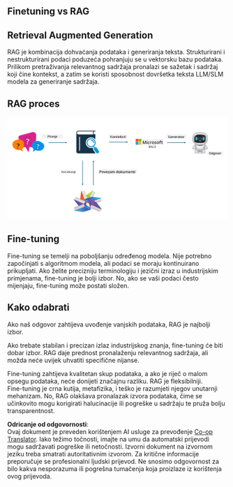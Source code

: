 <!--
CO_OP_TRANSLATOR_METADATA:
{
  "original_hash": "e4e010400c2918557b36bb932a14004c",
  "translation_date": "2025-07-17T09:31:59+00:00",
  "source_file": "md/03.FineTuning/FineTuning_vs_RAG.md",
  "language_code": "hr"
}
-->
## Finetuning vs RAG

## Retrieval Augmented Generation

RAG je kombinacija dohvaćanja podataka i generiranja teksta. Strukturirani i nestrukturirani podaci poduzeća pohranjuju se u vektorsku bazu podataka. Prilikom pretraživanja relevantnog sadržaja pronalazi se sažetak i sadržaj koji čine kontekst, a zatim se koristi sposobnost dovršetka teksta LLM/SLM modela za generiranje sadržaja.

## RAG proces
![FinetuningvsRAG](../../../../translated_images/rag.2014adc59e6f6007bafac13e800a6cbc3e297fbb9903efe20a93129bd13987e9.hr.png)

## Fine-tuning
Fine-tuning se temelji na poboljšanju određenog modela. Nije potrebno započinjati s algoritmom modela, ali podaci se moraju kontinuirano prikupljati. Ako želite precizniju terminologiju i jezični izraz u industrijskim primjenama, fine-tuning je bolji izbor. No, ako se vaši podaci često mijenjaju, fine-tuning može postati složen.

## Kako odabrati
Ako naš odgovor zahtijeva uvođenje vanjskih podataka, RAG je najbolji izbor.

Ako trebate stabilan i precizan izlaz industrijskog znanja, fine-tuning će biti dobar izbor. RAG daje prednost pronalaženju relevantnog sadržaja, ali možda neće uvijek uhvatiti specifične nijanse.

Fine-tuning zahtijeva kvalitetan skup podataka, a ako je riječ o malom opsegu podataka, neće donijeti značajnu razliku. RAG je fleksibilniji.  
Fine-tuning je crna kutija, metafizika, i teško je razumjeti njegov unutarnji mehanizam. No, RAG olakšava pronalazak izvora podataka, čime se učinkovito mogu korigirati halucinacije ili pogreške u sadržaju te pruža bolju transparentnost.

**Odricanje od odgovornosti**:  
Ovaj dokument je preveden korištenjem AI usluge za prevođenje [Co-op Translator](https://github.com/Azure/co-op-translator). Iako težimo točnosti, imajte na umu da automatski prijevodi mogu sadržavati pogreške ili netočnosti. Izvorni dokument na izvornom jeziku treba smatrati autoritativnim izvorom. Za kritične informacije preporučuje se profesionalni ljudski prijevod. Ne snosimo odgovornost za bilo kakva nesporazuma ili pogrešna tumačenja koja proizlaze iz korištenja ovog prijevoda.
